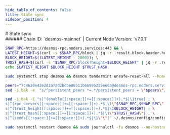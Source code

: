 ```yaml
---
hide_table_of_contents: false
title: State sync
sidebar_position: 4
---
```


<div class="h1-with-icon icon-desmos">
# State sync
</div>
###### Chain ID: `desmos-mainnet` | Current Node Version: `v7.0.1`

```bash
SNAP_RPC=https://desmos-rpc.noders.services:443 && \
LATEST_HEIGHT=$(curl -s $SNAP_RPC/block | jq -r .result.block.header.height); \
BLOCK_HEIGHT=$((LATEST_HEIGHT - 2000)); \
TRUST_HASH=$(curl -s "$SNAP_RPC/block?height=$BLOCK_HEIGHT" | jq -r .result.block_id.hash) && \
echo $LATEST_HEIGHT $BLOCK_HEIGHT $TRUST_HASH
```
```bash
sudo systemctl stop desmos && desmos tendermint unsafe-reset-all --home ~/.desmos --keep-addr-book
```
```bash
peers="7c4620e42e2d2a7ad2bdbe00511b66995235ee6a@desmos-rpc.noders.services:27656"
sed -i.bak -e  "s/^persistent_peers *=.*/persistent_peers = \"$peers\"/" ~/.desmos/config/config.toml
```
```bash
sed -i.bak -E "s|^(enable[[:space:]]+=[[:space:]]+).*$|\1true| ; \
s|^(rpc_servers[[:space:]]+=[[:space:]]+).*$|\1\"$SNAP_RPC,$SNAP_RPC\"| ; \
s|^(trust_height[[:space:]]+=[[:space:]]+).*$|\1$BLOCK_HEIGHT| ; \
s|^(trust_hash[[:space:]]+=[[:space:]]+).*$|\1\"$TRUST_HASH\"| ; \
s|^(seeds[[:space:]]+=[[:space:]]+).*$|\1\"\"|" ~/.desmos/config/config.toml
```
```bash
sudo systemctl restart desmos && sudo journalctl -fu desmos --no-hostname -o cat
```
